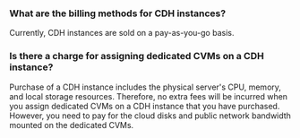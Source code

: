 ### What are the billing methods for CDH instances?

Currently, CDH instances are sold on a pay-as-you-go basis.

### Is there a charge for assigning dedicated CVMs on a CDH instance?

Purchase of a CDH instance includes the physical server's CPU, memory, and local storage resources. Therefore, no extra fees will be incurred when you assign dedicated CVMs on a CDH instance that you have purchased. However, you need to pay for the cloud disks and public network bandwidth mounted on the dedicated CVMs.

